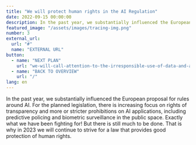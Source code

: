 ```yaml
---
title: "We will protect human rights in the AI Regulation"
date: 2022-09-15 00:00:00
description: In the past year, we substantially influenced the European proposal for rules around AI
featured_image: "/assets/images/tracing-img.png"
number: 3
external_url:
  url: "#"
  name: "EXTERNAL URL"
button:
  - name: "NEXT PLAN"
    url: "we-will-call-attention-to-the-irresponsible-use-of-data-and-algorithms-by-the-government"
  - name: "BACK TO OVERVIEW"
    url: "/"
lang: en
---
```


In the past year, we substantially influenced the European proposal for rules around AI. For the planned legislation, there is increasing focus on rights of transparency and more or stricter prohibitions on AI applications, including predictive policing and biometric surveillance in the public space. Exactly what we have been fighting for! But there is still much to be done. That is why in 2023 we will continue to strive for a law that provides good protection of human rights.